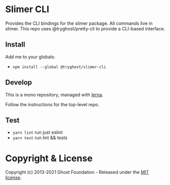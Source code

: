 # Slimer CLI

Provides the CLI bindings for the slimer package. All commands live in slimer. 
This repo uses @tryghost/pretty-cli to provide a CLI-based interface.

## Install

Add me to your globals:

- `npm install --global @tryghost/slimer-cli`

## Develop

This is a mono repository, managed with [lerna](https://lernajs.io/).

Follow the instructions for the top-level repo.

## Test

- `yarn lint` run just eslint
- `yarn test` run lint && tests

# Copyright & License

Copyright (c) 2013-2021 Ghost Foundation - Released under the [MIT license](LICENSE).
